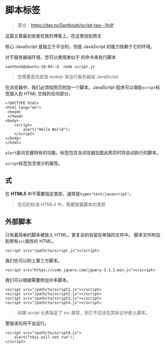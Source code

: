 # 脚本标签

> 原文：<https://dev.to/5anthosh/script-tag--1h4f>

这篇文章最初发表在我的博客上，在这里找到原文

核心 JavaScript 是独立于平台的，但是 JavaScript 的能力依赖于它的环境。

对于服务器端环境，您可以使用类似于
的命令来执行脚本

```
santhosh@ubuntu-18-04:~$  node script.js 
```

> 您需要首先安装 nodejs 来运行服务器端 JavaScript

在浏览器中，我们必须给网页附加一个脚本，JavaScript 程序可以借助`script`标签插入到 HTML 文档的任何部分。

```
<!DOCTYPE html>
<html lang="en">
 <head>
 </head>
<body>
    <script>
        alert("Hello World");
    </script>
</body>
</html> 
```

`alert`是浏览器特有的功能。标签包含当浏览器加载此网页时将自动执行的脚本。

`script`标签包含很少的属性。

## **式**

在 **HTML5** 中不需要指定类型，通常是`type="text/javascript"`。

> 在旧的标准 HTML4 中，需要放置脚本的类型

## 外部脚本

只有最简单的脚本被放入 HTML。更复杂的驻留在单独的文件中。
脚本文件附加到带有`src`属性的 HTML。

```
<script src="/path/to/script.js"></script> 
```

我们也可以附上第三方脚本。

```
<script src="https://code.jquery.com/jquery-3.3.1.min.js"></script> 
```

我们可以根据需要附加许多脚本。

```
<script src="/path/to/script1.js"></script>
<script src="/path/to/script2.js"></script>
<script src="/path/to/script3.js"></script>
<script src="/path/to/script4.js"></script> 
```

> 如果 script 元素指定了 src 属性，则它不应该在其标记中嵌入脚本。

警报语句将不会运行。

```
<script src="/path/to/script4.js">
    alert("this will not run");
</script> 
```